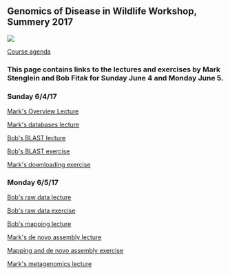 ## Genomics of Disease in Wildlife Workshop, Summery 2017

<img src="http://gdwworkshop.colostate.edu/media/sites/131/2016/11/GDW.png">

[Course agenda](./GDW2017_Agenda.pdf)

### This page contains links to the lectures and exercises by Mark Stenglein and Bob Fitak for Sunday June 4 and Monday June 5.  

### Sunday 6/4/17

[Mark's Overview Lecture](./lectures/Stenglein_introduction_to_genomics_and_sequencing_lecture.pdf)

[Mark's databases lecture](./lectures/Stenglein_databases_lecture.pdf)

[Bob's BLAST lecture](./lectures/Fitak_GWD2017_Blast.pdf)

[Bob's BLAST exercise](./exercises/Blast_exercise.md)

[Mark's downloading exercise](./exercises/download_exercise.md)

### Monday 6/5/17

[Bob's raw data lecture](./exercises/Fitak_GWD2017_NGS-QC.pdf)

[Bob's raw data exercise](./exercises/Raw_data_exercise.md)

[Bob's mapping lecture]()

[Mark's de novo assembly lecture](./lectures/Stenglein_de_novo_assembly_lecture.pdf)

[Mapping and de novo assembly exercise](./exercises/mapping_assembly_exercise.md)

[Mark's metagenomics lecture](./lectures/Stenglein_metagenomics_lecture.pdf)


